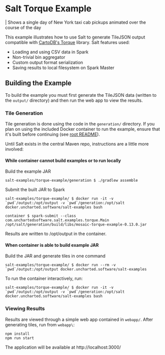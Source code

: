 # Salt Torque Example

| Shows a single day of New York taxi cab pickups animated over the course of the day

This example illustrates how to use Salt to generate TileJSON output compatible with [CartoDB's Torque](https://github.com/CartoDB/Torque) library. Salt features used:

 - Loading and using CSV data in Spark
 - Non-trivial bin aggregator
 - Custom output format serialization
 - Saving results to local filesystem on Spark Master

## Building the Example
To build the example you must first generate the TileJSON data (written to the `output/` directory) and then run the web app to view the results.

### Tile Generation

Tile generation is done using the code in the `generation/` directory. If you plan on using the included Docker container to run the example, ensure that it's built before continuing (see [root README](../README.md)).

Until Salt exists in the central Maven repo, instructions are a little more involved:

#### While container cannot build examples or to run locally

Build the example JAR
```
salt-examples/torque-example/generation $ ./gradlew assemble
```

Submit the built JAR to Spark
```
salt-examples/torque-example/ $ docker run -it -v `pwd`/output:/opt/output -v `pwd`/generation:/opt/salt docker.uncharted.software/salt-examples bash

container $ spark-submit --class com.unchartedsoftware.salt.examples.torque.Main /opt/salt/generation/build/libs/mosaic-torque-example-0.13.0.jar
```

Results are written to /opt/output in the container.


#### When container is able to build example JAR

Build the JAR and generate tiles in one command
```
salt-examples/torque-example/ $ docker run --rm -v `pwd`/output:/opt/output docker.uncharted.software/salt-examples
```

To run the container interactively, run:
```
salt-examples/torque-example/ $ docker run -it -v `pwd`/output:/opt/output -v `pwd`/generation:/opt/salt docker.uncharted.software/salt-examples bash
```

### Viewing Results

Results are viewed through a simple web app contained in `webapp/`. After generating tiles, run from `webapp\`:

```
npm install
npm run start
```

The application will be available at http://localhost:3000/
